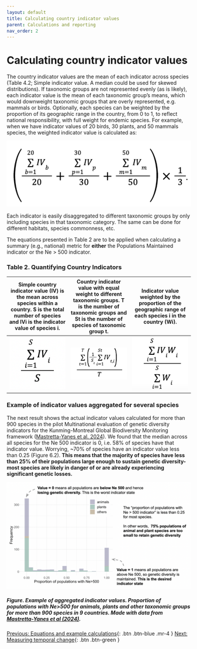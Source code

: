 ```yaml
---
layout: default
title: Calculating country indicator values
parent: Calculations and reporting
nav_order: 2
---
```


# Calculating country indicator values

The country indicator values are the mean of each indicator across species (Table 4.2; Simple indicator value. A median could be used for skewed distributions). If taxonomic groups are not represented evenly (as is likely), each indicator value is the mean of each taxonomic group’s means, which would downweight taxonomic groups that are overly represented, e.g. mammals or birds. Optionally, each species can be weighted by the proportion of its geographic range in the country, from 0 to 1, to reflect national responsibility, with full weight for endemic species. For example, when we have indicator values of 20 birds, 30 plants, and 50 mammals species, the weighted indicator value is calculated as:


![](equation_example_weighted.png) 

Each indicator is easily disaggregated to different taxonomic groups by only including species in that taxonomic category.  The same can be done for different habitats, species commonness, etc.

The equations presented in Table 2 are to be applied when calculating a summary (e.g., national) metric for **either** the Populations Maintained indicator or the Ne > 500 indicator. 


### Table 2. Quantifying Country Indicators

<style>
table th:first-of-type {
    width: 33%;
}
table th:nth-of-type(2) {
    width: 33%;
}
table th:nth-of-type(3) {
    width: 33%;
}
</style>


| Simple country indicator value (IV) is the mean across species within a country. S is the total number of species and IVi is the indicator value of species i. <br>  | Country indicator value with equal weight to different taxonomic groups. T is the number of taxonomic groups and St is the number of species of taxonomic group t.   | Indicator value weighted by the proportion of the geographic range of each species i in the country (Wi). |
|----------------------------------------------------------------------------------------------------------------------------------------------------------------------|----------------------------------------------------------------------------------------------------------------------------------------------------------------------|-----------------------------------------------------------------------------------------------------------|
|                                                                           ![](equation_country_simple.png)                                                                         |                                                                      ![](equation_country_equalw.png)                                                                   |                                        ![](equation_country_georangew.png)                                      |


### Example of indicator values aggregated for several species 

The next result shows the actual indicator values calculated for more than 900 species in the pilot Multinational evaluation of genetic diversity indicators for the Kunming-Montreal Global Biodiversity Monitoring framework ([Mastretta-Yanes et al. 2024](https://ecoevorxiv.org/repository/view/6104/)). We found that the median across all species for the Ne 500 indicator is 0, i.e. 58% of species have that indicator value.  Worrying, ~70% of species have an indicator value less than 0.25 (Figure 6.2).  **This means that the majority of species have less than 25% of their populations large enough to sustain genetic diversity- most species are likely in danger of or are already experiencing significant genetic losses.**

 
![](Fig_pilot_indicatorvalues.png)
##### *Figure. Example of aggregated indicator values*. Proportion of populations with Ne>500 for animals, plants and other taxonomic groups for more than 900 species in 9 countries. Made with data from [Mastretta-Yanes et al (2024)](https://ecoevorxiv.org/repository/view/6104/).


[Previous: Equations and example calculations](https://aliciamstt.github.io/guidelines-genetic-diversity-indicators/docs/6_Calculations_and_reporting/Equations.html#equations-and-example-calculations){: .btn .btn-blue .mr-4 }
[Next: Measuring temporal change](https://aliciamstt.github.io/guidelines-genetic-diversity-indicators/docs/6_Calculations_and_reporting/Temporal_change.html#measuring-temporal-change){: .btn .btn-green }

